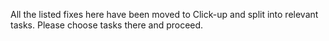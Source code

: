 All the listed fixes here have been moved to Click-up and split into relevant tasks. Please choose tasks there and proceed.
